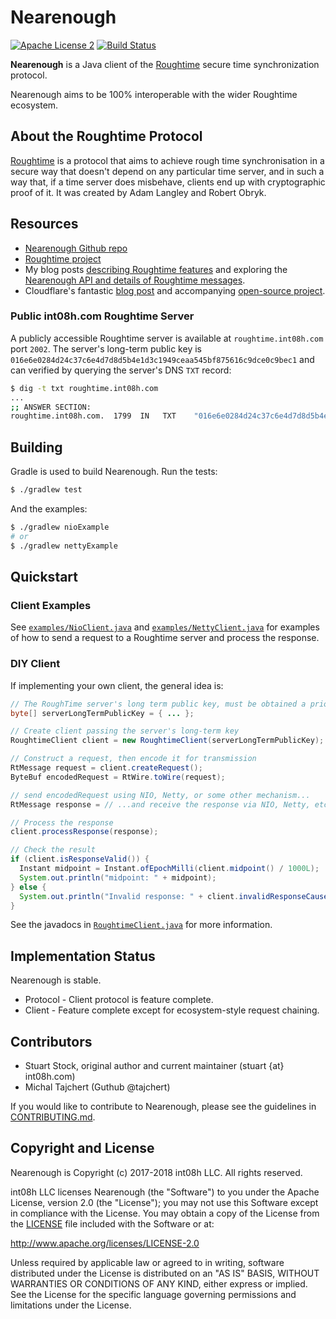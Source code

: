 # Nearenough 

[![Apache License 2](https://img.shields.io/badge/license-ASF2-blue.svg)](https://www.apache.org/licenses/LICENSE-2.0.txt)
[![Build Status](https://travis-ci.org/int08h/nearenough.svg?branch=master)](https://travis-ci.org/int08h/nearenough)

**Nearenough** is a Java client of the [Roughtime](https://roughtime.googlesource.com/roughtime) 
secure time synchronization protocol.

Nearenough aims to be 100% interoperable with the wider Roughtime ecosystem.

## About the Roughtime Protocol
[Roughtime](https://roughtime.googlesource.com/roughtime) is a protocol that aims to achieve rough 
time synchronisation in a secure way that doesn't depend on any particular time server, and in such
a way that, if a time server does misbehave, clients end up with cryptographic proof of it. It was 
created by Adam Langley and Robert Obryk.

## Resources
* [Nearenough Github repo](https://github.com/int08h/nearenough)
* [Roughtime project](https://roughtime.googlesource.com/roughtime)
* My blog posts [describing Roughtime features](https://int08h.com/post/to-catch-a-lying-timeserver/) and 
  exploring the [Nearenough API and details of Roughtime messages](https://int08h.com/post/roughtime-message-anatomy/).
* Cloudflare's fantastic [blog post](https://blog.cloudflare.com/roughtime/) and accompanying
  [open-source project](https://developers.cloudflare.com/roughtime/).
  
### Public int08h.com Roughtime Server

A publicly accessible Roughtime server is available at `roughtime.int08h.com` port `2002`. The
server's long-term public key is `016e6e0284d24c37c6e4d7d8d5b4e1d3c1949ceaa545bf875616c9dce0c9bec1`
and can verified by querying the server's DNS `TXT` record:

```bash
$ dig -t txt roughtime.int08h.com
...
;; ANSWER SECTION:
roughtime.int08h.com.  1799  IN   TXT    "016e6e0284d24c37c6e4d7d8d5b4e1d3c1949ceaa545bf875616c9dce0c9bec1"
```

## Building
Gradle is used to build Nearenough. Run the tests:

```bash
$ ./gradlew test
```

And the examples:

```bash
$ ./gradlew nioExample
# or
$ ./gradlew nettyExample
```

## Quickstart

### Client Examples
See [`examples/NioClient.java`](../master/src/main/java/nearenough/examples/NioClient.java) and 
[`examples/NettyClient.java`](../master/src/main/java/nearenough/examples/NettyClient.java) for examples of how to send a 
request to a Roughtime server and process the response.

### DIY Client
If implementing your own client, the general idea is:

```java
// The RoughTime server's long term public key, must be obtained a priori
byte[] serverLongTermPublicKey = { ... };

// Create client passing the server's long-term key
RoughtimeClient client = new RoughtimeClient(serverLongTermPublicKey);

// Construct a request, then encode it for transmission
RtMessage request = client.createRequest();
ByteBuf encodedRequest = RtWire.toWire(request);

// send encodedRequest using NIO, Netty, or some other mechanism...
RtMessage response = // ...and receive the response via NIO, Netty, etc ...

// Process the response
client.processResponse(response);

// Check the result
if (client.isResponseValid()) {
  Instant midpoint = Instant.ofEpochMilli(client.midpoint() / 1000L);
  System.out.println("midpoint: " + midpoint);
} else {
  System.out.println("Invalid response: " + client.invalidResponseCause().getMessage());
} 
```
See the javadocs in [`RoughtimeClient.java`](../master/src/main/java/nearenough/client/RoughtimeClient.java) 
for more information.

## Implementation Status
Nearenough is stable. 

* Protocol - Client protocol is feature complete. 
* Client - Feature complete except for ecosystem-style request chaining.
  
## Contributors
* Stuart Stock, original author and current maintainer (stuart {at} int08h.com)
* Michal Tajchert (Guthub @tajchert)

If you would like to contribute to Nearenough, please see the guidelines in 
[CONTRIBUTING.md](../master/CONTRIBUTING.md).

## Copyright and License
Nearenough is Copyright (c) 2017-2018 int08h LLC. All rights reserved. 

int08h LLC licenses Nearenough (the "Software") to you under the Apache License, version 2.0 
(the "License"); you may not use this Software except in compliance with the License. You may obtain 
a copy of the License from the [LICENSE](../master/LICENSE) file included with the Software or at:

  http://www.apache.org/licenses/LICENSE-2.0

Unless required by applicable law or agreed to in writing, software distributed under the License 
is distributed on an "AS IS" BASIS, WITHOUT WARRANTIES OR CONDITIONS OF ANY KIND, either express or 
implied. See the License for the specific language governing permissions and limitations under 
the License.
